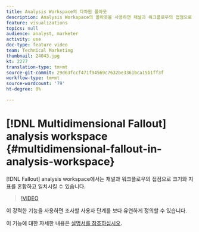 ```yaml
---
title: Analysis Workspace의 다차원 폴아웃
description: Analysis Workspace의 폴아웃을 사용하면 채널과 워크플로우의 접점으로 크기와 지표를 혼합하고 일치시킬 수 있습니다.
feature: visualizations
topics: null
audience: analyst, marketer
activity: use
doc-type: feature video
team: Technical Marketing
thumbnail: 24043.jpg
kt: 2277
translation-type: tm+mt
source-git-commit: 29d63fccf471f94569c7632be3361bca15b1ff3f
workflow-type: tm+mt
source-wordcount: '79'
ht-degree: 0%

---
```



# [!DNL Multidimensional Fallout] analysis workspace {#multidimensional-fallout-in-analysis-workspace}

[!DNL Fallout] analysis workspace에서는 채널과 워크플로우의 접점으로 크기와 지표를 혼합하고 일치시킬 수 있습니다.

>[!VIDEO](https://video.tv.adobe.com/v/24043/?quality=12)

이 강력한 기능을 사용하면 조사할 사용자 단계를 보다 유연하게 정의할 수 있습니다.

이 기능에 대한 자세한 내용은 [설명서를 참조하십시오](https://marketing.adobe.com/resources/help/en_US/analytics/analysis-workspace/configuring-interdimensional-fallout.html).
